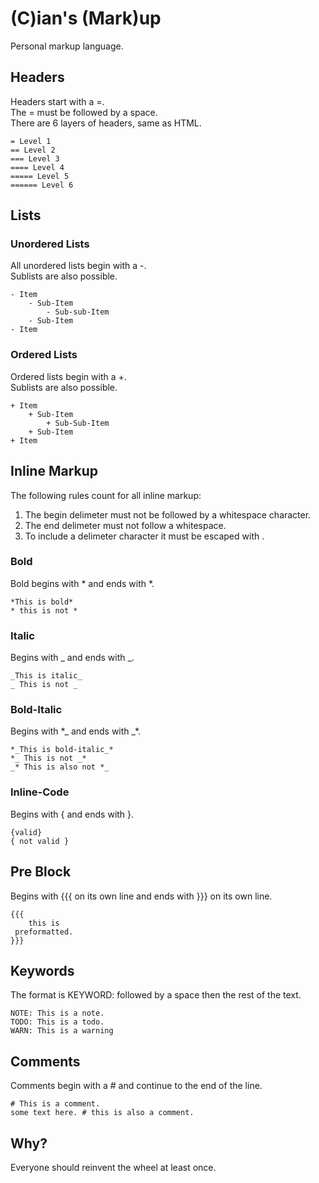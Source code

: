 # (C)ian's (Mark)up

Personal markup language.

## Headers

Headers start with a =.  
The = must be followed by a space.  
There are 6 layers of headers, same as HTML.  
```
= Level 1
== Level 2
=== Level 3
==== Level 4
===== Level 5
====== Level 6
```

## Lists

### Unordered Lists

All unordered lists begin with a -.  
Sublists are also possible.  
```
- Item
	- Sub-Item
		- Sub-sub-Item
	- Sub-Item
- Item
```

### Ordered Lists

Ordered lists begin with a +.  
Sublists are also possible.  
```
+ Item
	+ Sub-Item 
		+ Sub-Sub-Item
	+ Sub-Item
+ Item
```

## Inline Markup

The following rules count for all inline markup:
1. The begin delimeter must not be followed by a whitespace character.
2. The end delimeter must not follow a whitespace.
3. To include a delimeter character it must be escaped with \.

### Bold

Bold begins with \* and ends with \*.
```
*This is bold*
* this is not *
```

### Italic

Begins with \_ and ends with \_.
```
_This is italic_
_ This is not _
```

### Bold-Italic

Begins with \*\_ and ends with \_\*.
```
*_This is bold-italic_*
*_ This is not _*
_* This is also not *_
```

###  Inline-Code
Begins with { and ends with }.
```
{valid}
{ not valid }
```

## Pre Block

Begins with {{{ on its own line and ends with }}} on its own line.
```
{{{
	this is
 preformatted.
}}}
```

## Keywords

The format is KEYWORD: followed by a space then the rest of the text.
```
NOTE: This is a note.
TODO: This is a todo.
WARN: This is a warning
```

## Comments

Comments begin with a # and continue to the end of the line.
```
# This is a comment.
some text here. # this is also a comment.
```

## Why?

Everyone should reinvent the wheel at least once.
